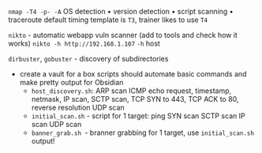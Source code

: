 `nmap -T4 -p- -A`
OS detection • version detection • script scanning • traceroute
default timing template is `T3`, trainer likes to use `T4`


`nikto` - automatic webapp vuln scanner (add to tools and check how it works)
`nikto -h http://192.168.1.107`
`-h` host

`dirbuster`, `gobuster` - discovery of subdirectories


- create a vault for a box
scripts should automate basic commands and make pretty output for Obsidian
	- `host_discovery.sh`:
		ARP scan
		ICMP echo request, timestamp, netmask, IP scan, SCTP scan, TCP SYN to 443, TCP ACK to 80, reverse resolution
		UDP scan
	- `initial_scan.sh` - script for 1 target:
		ping
		SYN scan
		SCTP scan
		IP scan
		UDP scan
	- `banner_grab.sh `- branner grabbing for 1 target, use `initial_scan.sh` output!
		